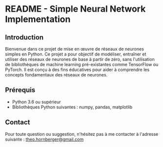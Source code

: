 # README - Simple Neural Network Implementation

## Introduction

Bienvenue dans ce projet de mise en œuvre de réseaux de neurones simples en Python. Ce projet a pour objectif de modéliser, entraîner et utiliser des réseaux de neurones de base à partir de zéro, sans l'utilisation de bibliothèques de machine learning pré-existantes comme TensorFlow ou PyTorch. Il est conçu à des fins éducatives pour aider à comprendre les concepts fondamentaux des réseaux de neurones.

## Prérequis

- Python 3.6 ou supérieur
- Bibliothèques Python suivantes : numpy, pandas, matplotlib

## Contact

Pour toute question ou suggestion, n'hésitez pas à me contacter à l'adresse suivante : [theo.hornberger@gmail.com](mailto:theo.hornberger@gmail.com)